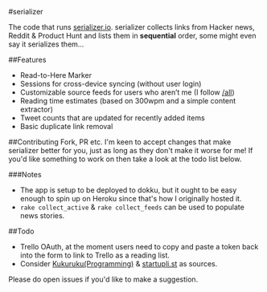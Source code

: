#serializer

The code that runs [serializer.io](http://www.serializer.io). serializer collects links from Hacker news, Reddit & Product Hunt and lists them in **sequential** order, some might even say it serializes them...

##Features
* Read-to-Here Marker
* Sessions for cross-device syncing (without user login)
* Customizable source feeds for users who aren’t me (I follow [/all](http://www.serializer.io))
* Reading time estimates (based on 300wpm and a simple content extractor)
* Tweet counts that are updated for recently added items
* Basic duplicate link removal

##Contributing
Fork, PR etc. I'm keen to accept changes that make serializer better for you, just as long as they don't make it worse for me! If you'd like something to work on then take a look at the todo list below.

###Notes
* The app is setup to be deployed to dokku, but it ought to be easy enough to spin up on Heroku since that's how I originally hosted it.
* `rake collect_active` & `rake collect_feeds` can be used to populate news stories.

##Todo
* Trello OAuth, at the moment users need to copy and paste a token back into the form to link to Trello as a reading list.
* Consider [Kukuruku(Programming)](http://kukuruku.co/hub/programming/) & [startupli.st](http://startupli.st/) as sources.

Please do open issues if you'd like to make a suggestion.
